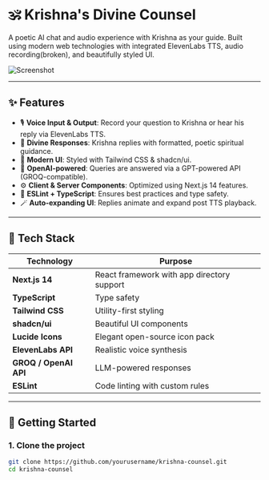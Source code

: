 # 🕉️ Krishna's Divine Counsel

A poetic AI chat and audio experience with Krishna as your guide. Built using modern web technologies with integrated ElevenLabs TTS, audio recording(broken), and beautifully styled UI.

![Screenshot](public/preview.png)

---

## ✨ Features

- 🎙️ **Voice Input & Output**: Record your question to Krishna or hear his reply via ElevenLabs TTS.
- 📜 **Divine Responses**: Krishna replies with formatted, poetic spiritual guidance.
- 🎨 **Modern UI**: Styled with Tailwind CSS & shadcn/ui.
- 🧠 **OpenAI-powered**: Queries are answered via a GPT-powered API (GROQ-compatible).
- ⚙️ **Client & Server Components**: Optimized using Next.js 14 features.
- 🧪 **ESLint + TypeScript**: Ensures best practices and type safety.
- 🪄 **Auto-expanding UI**: Replies animate and expand post TTS playback.

---

## 🧰 Tech Stack

| Technology    | Purpose                              |
|---------------|--------------------------------------|
| **Next.js 14** | React framework with app directory support |
| **TypeScript** | Type safety                          |
| **Tailwind CSS** | Utility-first styling             |
| **shadcn/ui**  | Beautiful UI components              |
| **Lucide Icons** | Elegant open-source icon pack     |
| **ElevenLabs API** | Realistic voice synthesis       |
| **GROQ / OpenAI API** | LLM-powered responses         |
| **ESLint**     | Code linting with custom rules      |

---

## 🚀 Getting Started

### 1. Clone the project

```bash
git clone https://github.com/yourusername/krishna-counsel.git
cd krishna-counsel
